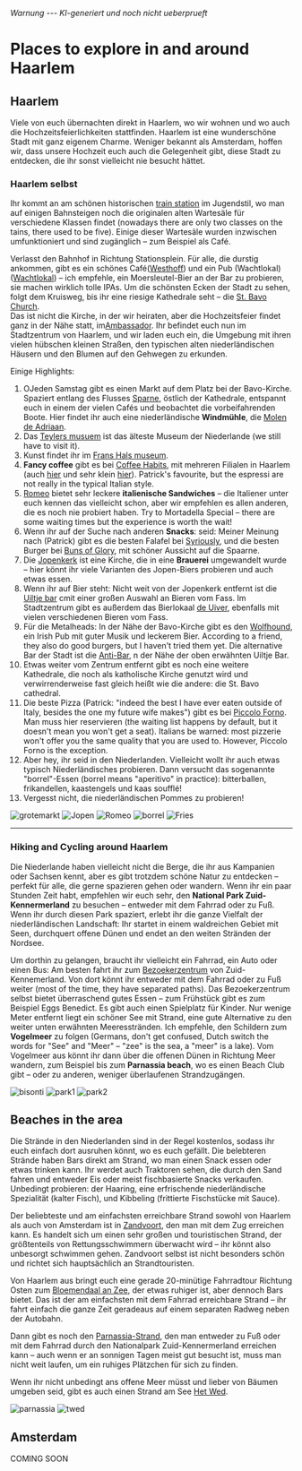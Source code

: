 *Warnung --- KI-generiert und noch nicht ueberprueft*

# Places to explore in and around Haarlem

## Haarlem

Viele von euch übernachten direkt in Haarlem, wo wir wohnen und wo auch die Hochzeitsfeierlichkeiten stattfinden.
Haarlem ist eine wunderschöne Stadt mit ganz eigenem Charme. Weniger bekannt als Amsterdam, hoffen wir, dass unsere Hochzeit euch auch die Gelegenheit gibt, diese Stadt zu entdecken, die ihr sonst vielleicht nie besucht hättet.

### Haarlem selbst

Ihr kommt an am schönen historischen  [train station](https://maps.app.goo.gl/niqLSWyTT6mtwSfT7) im Jugendstil, wo man auf einigen Bahnsteigen noch die originalen alten Wartesäle für verschiedene Klassen findet (nowadays there are only two classes on the tains, there used to be five). Einige dieser Wartesäle wurden inzwischen umfunktioniert und sind zugänglich – zum Beispiel als Café.

Verlasst den Bahnhof in Richtung Stationsplein. Für alle, die durstig ankommen, gibt es ein schönes Café([Westhoff](https://maps.app.goo.gl/CqFWAS6W93KguCED9)) und ein Pub (Wachtlokal)   ([Wachtlokal](https://maps.app.goo.gl/qQL9WdKZTRTqsHqx6)) – ich empfehle, ein Moersleutel-Bier an der Bar zu probieren, sie machen wirklich tolle IPAs.
Um die schönsten Ecken der Stadt zu sehen, folgt dem Kruisweg, bis ihr eine riesige Kathedrale seht – die [St. Bavo Church](https://maps.app.goo.gl/ggBUToRJ5uZaLVcWA).  
Das ist nicht die Kirche, in der wir heiraten, aber die Hochzeitsfeier findet ganz in der Nähe statt, im[Ambassador](https://maps.app.goo.gl/TBnjYfvcYx5Xpujm6). Ihr befindet euch nun im Stadtzentrum von Haarlem, und wir laden euch ein, die Umgebung mit ihren vielen hübschen kleinen Straßen, den typischen alten niederländischen Häusern und den Blumen auf den Gehwegen zu erkunden.

Einige Highlights:

1. OJeden Samstag gibt es einen Markt auf dem Platz bei der Bavo-Kirche.
Spaziert entlang des Flusses  [Sparne](https://maps.app.goo.gl/YfBFSUWRF66X1zjm9), östlich der Kathedrale, entspannt euch in einem der vielen Cafés und beobachtet die vorbeifahrenden Boote.
   Hier findet ihr auch eine niederländische **Windmühle**, die [Molen de Adriaan](https://maps.app.goo.gl/hHkuw4V4h4Zpxk5EA).  
3. Das [Teylers musuem](https://maps.app.goo.gl/dRj6CbWi6DdeHgoaA) ist das älteste Museum der Niederlande (we still have to visit it).  
4. Kunst findet ihr im [Frans Hals museum](https://maps.app.goo.gl/TwBUxcAqBWxwSPXRA).  
5. **Fancy coffee** gibt es bei [Coffee Habits](https://maps.app.goo.gl/3LtBQaQy2cu1T49C8), mit mehreren Filialen in Haarlem (auch [hier](https://maps.app.goo.gl/F7Ytz9Tagw73V2oNA) und sehr klein [hier](https://maps.app.goo.gl/2Eof98RQerUdzmuV6)). Patrick's favourite, but the espressi are not really in the typical Italian style.  
6. [Romeo](https://maps.app.goo.gl/1w3HV9e3k8wfVhTg6) bietet sehr leckere **italienische Sandwiches** – die Italiener unter euch kennen das vielleicht schon, aber wir empfehlen es allen anderen, die es noch nie probiert haben. Try to Mortadella Special – there are some waiting times but the experience is worth the wait!
7. Wenn ihr auf der Suche nach anderen  **Snacks**: seid: Meiner Meinung nach (Patrick) gibt es die besten Falafel bei [Syriously](https://maps.app.goo.gl/irca1mmoGXqSmY9R9), und die besten Burger bei [Buns of Glory](https://maps.app.goo.gl/FjTber4eA5EgY9Wk6), mit schöner Aussicht auf die Spaarne.  
8. Die [Jopenkerk](https://maps.app.goo.gl/MEnFSkn7kYCN31R17) ist eine Kirche, die in eine **Brauerei** umgewandelt wurde – hier könnt ihr viele Varianten des Jopen-Biers probieren und auch etwas essen.  
9. Wenn ihr auf Bier steht: Nicht weit von der Jopenkerk entfernt ist die [Uiltje bar](https://maps.app.goo.gl/y6YsvX32xccgYgTy5) cmit einer großen Auswahl an Bieren vom Fass. Im Stadtzentrum gibt es außerdem das Bierlokaal [de Uiver](https://maps.app.goo.gl/nYr5HVxmiPDb7Sox8), ebenfalls mit vielen verschiedenen Bieren vom Fass.  
10. Für die Metalheads: In der Nähe der Bavo-Kirche gibt es den [Wolfhound](https://maps.app.goo.gl/7Xy21hDTd14RQXdy7), ein Irish Pub mit guter Musik und leckerem Bier. According to a friend, they also do good burgers, but I haven't tried them yet. Die alternative Bar der Stadt ist die [Anti-Bar](https://maps.app.goo.gl/BQ9gWDbL8gjQwRx99), n der Nähe der oben erwähnten Uiltje Bar. 
11. Etwas weiter vom Zentrum entfernt gibt es noch eine weitere Kathedrale, die noch als katholische Kirche genutzt wird und verwirrenderweise fast gleich heißt wie die andere: die St. Bavo cathedral.
12. Die beste Pizza (Patrick: "indeed the best I have ever eaten outside of Italy, besides the one my future wife makes") gibt es bei  [Piccolo Forno](https://maps.app.goo.gl/ExB1ieoMEymuZNwo7). Man muss hier reservieren (the waiting list happens by default, but it doesn't mean you won't get a seat). Italians be warned: most pizzerie won't offer you the same quality that you are used to. However, Piccolo Forno is the exception.
13. Aber hey, ihr seid in den Niederlanden. Vielleicht wollt ihr auch etwas typisch Niederländisches probieren. Dann versucht das sogenannte "borrel"-Essen (borrel means "aperitivo" in practice): bitterballen, frikandellen, kaastengels und kaas soufflé! 
14. Vergesst nicht, die niederländischen Pommes zu probieren!

![grotemarkt](Grote-Markt-haarlem.jpg)  ![Jopen](2015_0512_Jopenkerk.jpg)  ![Romeo](romeo5.jfif) ![borrel](borrel.jpeg)  ![Fries](Patat-Amsterdam.jpg)

---

### Hiking and Cycling around Haarlem

Die Niederlande haben vielleicht nicht die Berge, die ihr aus Kampanien oder Sachsen kennt, aber es gibt trotzdem schöne Natur zu entdecken – perfekt für alle, die gerne spazieren gehen oder wandern.
Wenn ihr ein paar Stunden Zeit habt, empfehlen wir euch sehr, den **National Park Zuid-Kennermerland** zu besuchen – entweder mit dem Fahrrad oder zu Fuß. Wenn ihr durch diesen Park spaziert, erlebt ihr die ganze Vielfalt der niederländischen Landschaft: Ihr startet in einem waldreichen Gebiet mit Seen, durchquert offene Dünen und endet an den weiten Stränden der Nordsee.

Um dorthin zu gelangen, braucht ihr vielleicht ein Fahrrad, ein Auto oder einen Bus: Am besten fahrt ihr zum [Bezoekerzentrum](https://maps.app.goo.gl/BwBTRFJGDDh7Lf9L9) von Zuid-Kennemerland. Von dort könnt ihr entweder mit dem Fahrrad oder zu Fuß weiter (most of the time, they have separated paths). Das Bezoekerzentrum selbst bietet überraschend gutes Essen – zum Frühstück gibt es zum Beispiel Eggs Benedict. Es gibt auch einen Spielplatz für Kinder. Nur wenige Meter entfernt liegt ein schöner See mit Strand, eine gute Alternative zu den weiter unten erwähnten Meeresstränden.
Ich empfehle, den Schildern zum **Vogelmeer** zu folgen (Germans, don't get confused, Dutch switch the words for "See" and "Meer" – "zee" is the sea, a "meer" is a lake). Vom Vogelmeer aus könnt ihr dann über die offenen Dünen in Richtung Meer wandern, zum Beispiel bis zum **Parnassia beach**, wo es einen Beach Club gibt – oder zu anderen, weniger überlaufenen Strandzugängen.

![bisonti](bisonti.png)  ![park1](koevlak-national-park-20-1.jpg)  ![park2](koevlak-national-park-9.jpg)


## Beaches in the area

Die Strände in den Niederlanden sind in der Regel kostenlos, sodass ihr euch einfach dort ausruhen könnt, wo es euch gefällt.
Die belebteren Strände haben Bars direkt am Strand, wo man einen Snack essen oder etwas trinken kann.
Ihr werdet auch Traktoren sehen, die durch den Sand fahren und entweder Eis oder meist fischbasierte Snacks verkaufen.
Unbedingt probieren: der Haaring, eine erfrischende niederländische Spezialität (kalter Fisch), und Kibbeling (frittierte Fischstücke mit Sauce).

Der beliebteste und am einfachsten erreichbare Strand sowohl von Haarlem als auch von Amsterdam ist in [Zandvoort](https://maps.app.goo.gl/QxgLGpEqsXeQNeCa9), den man mit dem Zug erreichen kann. Es handelt sich um einen sehr großen und touristischen Strand, der größtenteils von Rettungsschwimmern überwacht wird – ihr könnt also unbesorgt schwimmen gehen.
Zandvoort selbst ist nicht besonders schön und richtet sich hauptsächlich an Strandtouristen.

Von Haarlem aus bringt euch eine gerade 20-minütige Fahrradtour Richtung Osten zum [Bloemendaal an Zee](https://maps.app.goo.gl/YAW29yiZmEDZzmE6A), der etwas ruhiger ist, aber dennoch Bars bietet.
Das ist der am einfachsten mit dem Fahrrad erreichbare Strand – ihr fahrt einfach die ganze Zeit geradeaus auf einem separaten Radweg neben der Autobahn.

Dann gibt es noch den [Parnassia-Strand](https://maps.app.goo.gl/GuHeLPAyP9PJDtpNA), den man entweder zu Fuß oder mit dem Fahrrad durch den Nationalpark Zuid-Kennermerland erreichen kann – auch wenn er an sonnigen Tagen meist gut besucht ist, muss man nicht weit laufen, um ein ruhiges Plätzchen für sich zu finden.

Wenn ihr nicht unbedingt ans offene Meer müsst und lieber von Bäumen umgeben seid, gibt es auch einen Strand am See [Het Wed](https://maps.app.goo.gl/ud8m5oCB1MNbgJNU9).

![parnassia](koevlak-national-park-14-parnassia-beach.jpg)   ![twed](twed.png)

## Amsterdam

COMING SOON








